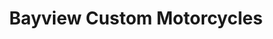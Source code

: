 ---
title: "Bayview Custom Motorcycles"
url: /parksville/bayview-custom-motorcycles/
shop: Motorrad
---